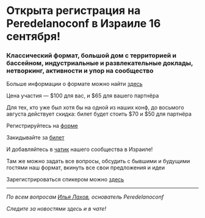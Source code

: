 # Открыта регистрация на **Peredelanoconf** в Израиле 16 сентября!

### Классический формат, большой дом с территорией и бассейном, индустриальные и развлекательные доклады, нетворкинг, активности и упор на сообщество

Больше информации о формате можно найти [здесь](/./confs/standard.md)

Цена участия — $100 для вас, и $65 для вашего партнёра

Для тех, кто уже был хотя бы на одной из наших конф, до восьмого августа действует скидка: билет будет стоить $70 и $50 для партнёра

Регистрируйтесь на [форме]( https://docs.google.com/forms/d/1BSjIBcsOdPn_YrrTr5mJO3wPYdExBZg0zEvIaWHvtzs)

Закидывайте за [билет](/./guides/how-to-pay.md)

И добавляйтесь в [чатик](https://t.me/peredelano_israel) нашего сообщества в Израиле! 

Там же можно задать все вопросы, обсудить с бывшими и будущими гостями наш формат, вкинуть все свои предложения и идеи

Зарегистрироваться спикером можно [здесь](/./guides/tech-speech.md)

---

_По всем вопросам [Илья Лахов](https://t.me/ilakhov), основатель Peredelanoconf_

_Следите за новостями здесь и в чате!_
